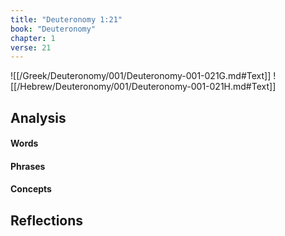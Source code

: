 ```yaml
---
title: "Deuteronomy 1:21"
book: "Deuteronomy"
chapter: 1
verse: 21
---
```

![[/Greek/Deuteronomy/001/Deuteronomy-001-021G.md#Text]]
![[/Hebrew/Deuteronomy/001/Deuteronomy-001-021H.md#Text]]

## Analysis

#### Words

#### Phrases

#### Concepts

## Reflections
